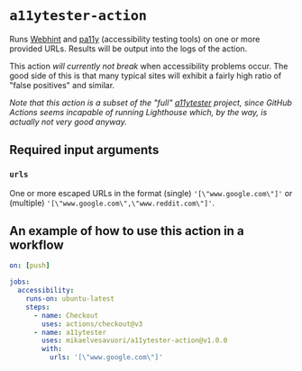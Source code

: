 # `a11ytester-action`

Runs [Webhint](https://webhint.io) and [pa11y](https://pa11y.org) (accessibility testing tools) on one or more provided URLs. Results will be output into the logs of the action.

This action _will currently not break_ when accessibility problems occur. The good side of this is that many typical sites will exhibit a fairly high ratio of "false positives" and similar.

_Note that this action is a subset of the "full" [a11ytester](https://github.com/mikaelvesavuori/a11ytester) project, since GitHub Actions seems incapable of running Lighthouse which, by the way, is actually not very good anyway._

## Required input arguments

### `urls`

One or more escaped URLs in the format (single) `'[\"www.google.com\"]'` or (multiple) `'[\"www.google.com\",\"www.reddit.com\"]'`.

## An example of how to use this action in a workflow

```yml
on: [push]

jobs:
  accessibility:
    runs-on: ubuntu-latest
    steps:
      - name: Checkout
        uses: actions/checkout@v3
      - name: a11ytester
        uses: mikaelvesavuori/a11ytester-action@v1.0.0
        with:
          urls: '[\"www.google.com\"]'
```
